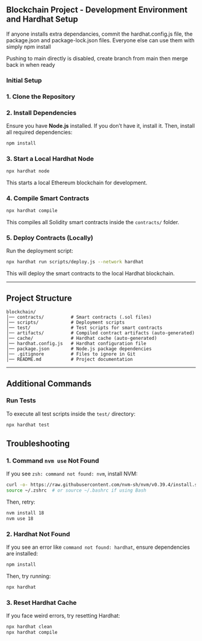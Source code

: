 
## Blockchain Project - Development Environment and Hardhat Setup

If anyone installs extra dependancies, commit the hardhat.config.js file, the package.json and package-lock.json files.
Everyone else can use them with simply npm install

Pushing to main directly is disabled, create branch from main then merge back in when ready 


### Initial Setup 

### **1. Clone the Repository**


### **2. Install Dependencies**
Ensure you have **Node.js** installed. If you don’t have it, install it.
Then, install all required dependencies:
```sh
npm install
```

### **3. Start a Local Hardhat Node**
```sh
npx hardhat node
```
This starts a local Ethereum blockchain for development.

### **4. Compile Smart Contracts**
```sh
npx hardhat compile
```
This compiles all Solidity smart contracts inside the `contracts/` folder.

### **5. Deploy Contracts (Locally)**
Run the deployment script:
```sh
npx hardhat run scripts/deploy.js --network hardhat
```
This will deploy the smart contracts to the local Hardhat blockchain.

---

## **Project Structure**
```
blockchain/
│── contracts/          # Smart contracts (.sol files)
│── scripts/            # Deployment scripts
│── test/               # Test scripts for smart contracts
│── artifacts/          # Compiled contract artifacts (auto-generated)
│── cache/              # Hardhat cache (auto-generated)
│── hardhat.config.js   # Hardhat configuration file
│── package.json        # Node.js package dependencies
│── .gitignore          # Files to ignore in Git
│── README.md           # Project documentation
```

---

## **Additional Commands**

### **Run Tests**
To execute all test scripts inside the `test/` directory:
```sh
npx hardhat test
```


## **Troubleshooting**

### **1. Command `nvm use` Not Found**
If you see `zsh: command not found: nvm`, install NVM:
```sh
curl -o- https://raw.githubusercontent.com/nvm-sh/nvm/v0.39.4/install.sh | bash
source ~/.zshrc  # or source ~/.bashrc if using Bash
```
Then, retry:
```sh
nvm install 18
nvm use 18
```

### **2. Hardhat Not Found**
If you see an error like `command not found: hardhat`, ensure dependencies are installed:
```sh
npm install
```
Then, try running:
```sh
npx hardhat
```

### **3. Reset Hardhat Cache**
If you face weird errors, try resetting Hardhat:
```sh
npx hardhat clean
npx hardhat compile
```
